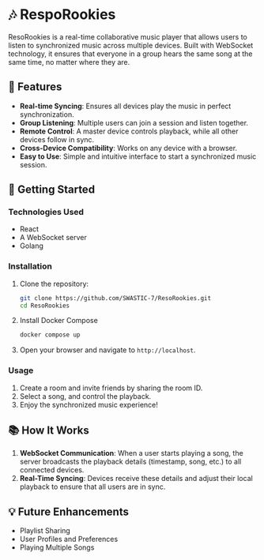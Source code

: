 # 🎶 RespoRookies

ResoRookies is a real-time collaborative music player that allows users to listen to synchronized music across multiple devices. Built with WebSocket technology, it ensures that everyone in a group hears the same song at the same time, no matter where they are.

## 🌟 Features

- **Real-time Syncing**: Ensures all devices play the music in perfect synchronization.
- **Group Listening**: Multiple users can join a session and listen together.
- **Remote Control**: A master device controls playback, while all other devices follow in sync.
- **Cross-Device Compatibility**: Works on any device with a browser.
- **Easy to Use**: Simple and intuitive interface to start a synchronized music session.
  
## 🚀 Getting Started

### Technologies Used

- React
- A WebSocket server
- Golang

### Installation

1. Clone the repository:
   ```bash
   git clone https://github.com/SWASTIC-7/ResoRookies.git
   cd ResoRookies
   ```
2. Install Docker Compose
   ```bash
   docker compose up
   ```

3. Open your browser and navigate to `http://localhost`.

### Usage

1. Create a room and invite friends by sharing the room ID.
2. Select a song, and control the playback.
3. Enjoy the synchronized music experience!


## 📚 How It Works

1. **WebSocket Communication**: When a user starts playing a song, the server broadcasts the playback details (timestamp, song, etc.) to all connected devices.
2. **Real-Time Syncing**: Devices receive these details and adjust their local playback to ensure that all users are in sync.

## 💡 Future Enhancements

- Playlist Sharing
- User Profiles and Preferences
- Playing Multiple Songs
